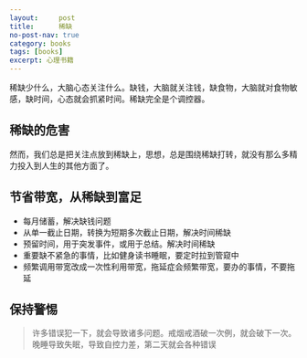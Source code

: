 ```yaml
---
layout:     post
title:      稀缺
no-post-nav: true
category: books
tags: [books]
excerpt: 心理书籍
---
```

 稀缺少什么，大脑心态关注什么。缺钱，大脑就关注钱，缺食物，大脑就对食物敏感，缺时间，心态就会抓紧时间。稀缺完全是个调控器。
## 稀缺的危害
然而，我们总是把关注点放到稀缺上，思想，总是围绕稀缺打转，就没有那么多精力投入到人生的其他方面了。
## 节省带宽，从稀缺到富足
-  每月储蓄，解决缺钱问题
-  从单一截止日期，转换为短期多次截止日期，解决时间稀缺
- 预留时间，用于突发事件，或用于总结。解决时间稀缺
- 重要缺不紧急的事情，比如健身读书睡眠，要定时拉到管窥中
- 频繁调用带宽改成一次性利用带宽，拖延症会频繁带宽，要办的事情，不要拖延
## 保持警惕
> 许多错误犯一下，就会导致诸多问题。戒烟戒酒破一次例，就会破下一次。晚睡导致失眠，导致自控力差，第二天就会各种错误
